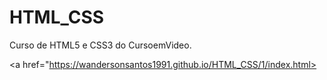 # HTML_CSS
Curso de HTML5 e CSS3 do CursoemVideo.

<a href="https://wandersonsantos1991.github.io/HTML_CSS/1/index.html>
